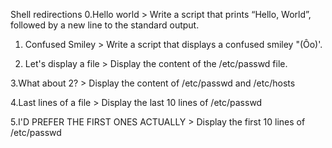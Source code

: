 Shell redirections
0.Hello world > Write a script that prints “Hello, World”, followed by a new line to the standard output.

1. Confused Smiley > Write a script that displays a confused smiley "(Ôo)'.

2. Let's display a file > Display the content of the /etc/passwd file.

3.What about 2? > Display the content of /etc/passwd and /etc/hosts

4.Last lines of a file > Display the last 10 lines of /etc/passwd

5.I'D PREFER THE FIRST ONES ACTUALLY > Display the first 10 lines of /etc/passwd















 
